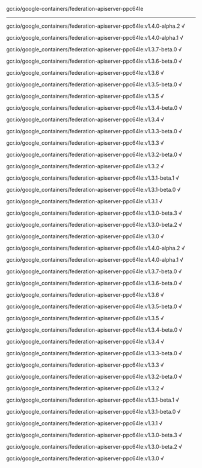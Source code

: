 gcr.io/google-containers/federation-apiserver-ppc64le 

----
gcr.io/google_containers/federation-apiserver-ppc64le:v1.4.0-alpha.2 √

gcr.io/google_containers/federation-apiserver-ppc64le:v1.4.0-alpha.1 √

gcr.io/google_containers/federation-apiserver-ppc64le:v1.3.7-beta.0 √

gcr.io/google_containers/federation-apiserver-ppc64le:v1.3.6-beta.0 √

gcr.io/google_containers/federation-apiserver-ppc64le:v1.3.6 √

gcr.io/google_containers/federation-apiserver-ppc64le:v1.3.5-beta.0 √

gcr.io/google_containers/federation-apiserver-ppc64le:v1.3.5 √

gcr.io/google_containers/federation-apiserver-ppc64le:v1.3.4-beta.0 √

gcr.io/google_containers/federation-apiserver-ppc64le:v1.3.4 √

gcr.io/google_containers/federation-apiserver-ppc64le:v1.3.3-beta.0 √

gcr.io/google_containers/federation-apiserver-ppc64le:v1.3.3 √

gcr.io/google_containers/federation-apiserver-ppc64le:v1.3.2-beta.0 √

gcr.io/google_containers/federation-apiserver-ppc64le:v1.3.2 √

gcr.io/google_containers/federation-apiserver-ppc64le:v1.3.1-beta.1 √

gcr.io/google_containers/federation-apiserver-ppc64le:v1.3.1-beta.0 √

gcr.io/google_containers/federation-apiserver-ppc64le:v1.3.1 √

gcr.io/google_containers/federation-apiserver-ppc64le:v1.3.0-beta.3 √

gcr.io/google_containers/federation-apiserver-ppc64le:v1.3.0-beta.2 √

gcr.io/google_containers/federation-apiserver-ppc64le:v1.3.0 √

gcr.io/google_containers/federation-apiserver-ppc64le:v1.4.0-alpha.2 √

gcr.io/google_containers/federation-apiserver-ppc64le:v1.4.0-alpha.1 √

gcr.io/google_containers/federation-apiserver-ppc64le:v1.3.7-beta.0 √

gcr.io/google_containers/federation-apiserver-ppc64le:v1.3.6-beta.0 √

gcr.io/google_containers/federation-apiserver-ppc64le:v1.3.6 √

gcr.io/google_containers/federation-apiserver-ppc64le:v1.3.5-beta.0 √

gcr.io/google_containers/federation-apiserver-ppc64le:v1.3.5 √

gcr.io/google_containers/federation-apiserver-ppc64le:v1.3.4-beta.0 √

gcr.io/google_containers/federation-apiserver-ppc64le:v1.3.4 √

gcr.io/google_containers/federation-apiserver-ppc64le:v1.3.3-beta.0 √

gcr.io/google_containers/federation-apiserver-ppc64le:v1.3.3 √

gcr.io/google_containers/federation-apiserver-ppc64le:v1.3.2-beta.0 √

gcr.io/google_containers/federation-apiserver-ppc64le:v1.3.2 √

gcr.io/google_containers/federation-apiserver-ppc64le:v1.3.1-beta.1 √

gcr.io/google_containers/federation-apiserver-ppc64le:v1.3.1-beta.0 √

gcr.io/google_containers/federation-apiserver-ppc64le:v1.3.1 √

gcr.io/google_containers/federation-apiserver-ppc64le:v1.3.0-beta.3 √

gcr.io/google_containers/federation-apiserver-ppc64le:v1.3.0-beta.2 √

gcr.io/google_containers/federation-apiserver-ppc64le:v1.3.0 √

